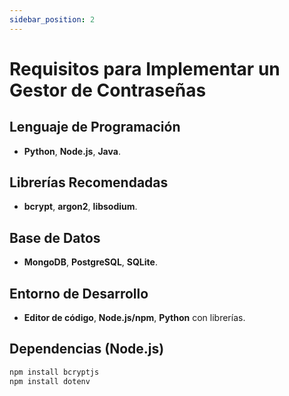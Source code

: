 ```yaml
---
sidebar_position: 2
---
```


# Requisitos para Implementar un Gestor de Contraseñas

## Lenguaje de Programación

- **Python**, **Node.js**, **Java**.

## Librerías Recomendadas

- **bcrypt**, **argon2**, **libsodium**.

## Base de Datos

- **MongoDB**, **PostgreSQL**, **SQLite**.

## Entorno de Desarrollo

- **Editor de código**, **Node.js/npm**, **Python** con librerías.

## Dependencias (Node.js)

```bash
npm install bcryptjs
npm install dotenv